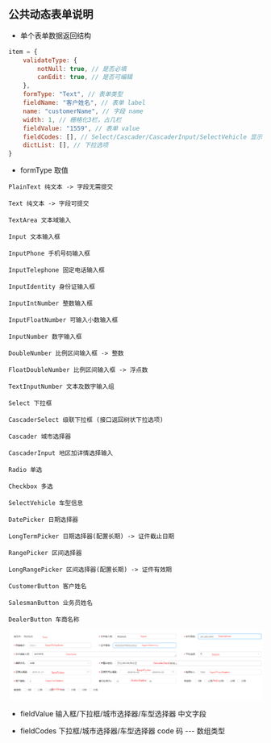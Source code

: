 ## 公共动态表单说明

* 单个表单数据返回结构

```js
item = {
    validateType: {
        notNull: true, // 是否必填
        canEdit: true, // 是否可编辑
    },
    formType: "Text", // 表单类型
    fieldName: "客户姓名", // 表单 label
    name: "customerName", // 字段 name
    width: 1, // 栅格化3栏，占几栏
    fieldValue: "1559", // 表单 value
    fieldCodes: [], // Select/Cascader/CascaderInput/SelectVehicle 显示 code
    dictList: [], // 下拉选项
}
```

* formType 取值

```
PlainText 纯文本 -> 字段无需提交

Text 纯文本 -> 字段可提交

TextArea 文本域输入

Input 文本输入框

InputPhone 手机号码输入框

InputTelephone 固定电话输入框

InputIdentity 身份证输入框

InputIntNumber 整数输入框

InputFloatNumber 可输入小数输入框

InputNumber 数字输入框

DoubleNumber 比例区间输入框 -> 整数

FloatDoubleNumber 比例区间输入框 -> 浮点数

TextInputNumber 文本及数字输入组

Select 下拉框

CascaderSelect 级联下拉框 (接口返回树状下拉选项)

Cascader 城市选择器

CascaderInput 地区加详情选择输入

Radio 单选

Checkbox 多选

SelectVehicle 车型信息

DatePicker 日期选择器

LongTermPicker 日期选择器(配置长期) -> 证件截止日期

RangePicker 区间选择器

LongRangePicker 区间选择器(配置长期) -> 证件有效期

CustomerButton 客户姓名

SalesmanButton 业务员姓名

DealerButton 车商名称
```

<img src="./formType.png" alt="formType 取值样例" />

* fieldValue 输入框/下拉框/城市选择器/车型选择器 中文字段

* fieldCodes 下拉框/城市选择器/车型选择器 code 码 --- 数组类型
